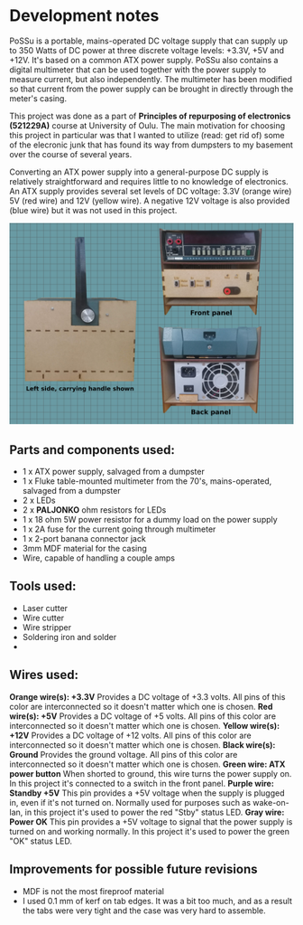 # Development notes

PoSSu is a portable, mains-operated DC voltage supply that can supply up to 350 Watts of DC power at three discrete voltage levels: +3.3V, +5V and +12V. It's based on a common ATX power supply. PoSSu also contains a digital multimeter that can be used together with the power supply to measure current, but also independently. The multimeter has been modified so that current from the power supply can be brought in directly through the meter's casing.

This project was done as a part of **Principles of repurposing of electronics (521229A)** course at University of Oulu. The main motivation for choosing this project in particular was that I wanted to utilize (read: get rid of) some of the elecronic junk that has found its way from dumpsters to my basement over the course of several years.

Converting an ATX power supply into a general-purpose DC supply is relatively straightforward and requires little to no knowledge of electronics. An ATX supply provides several set levels of DC voltage: 3.3V (orange wire) 5V (red wire) and 12V (yellow wire). A negative 12V voltage is also provided (blue wire) but it was not used in this project.

![Image](appearance.png)

## Parts and components used:
* 1 x ATX power supply, salvaged from a dumpster
* 1 x Fluke table-mounted multimeter from the 70's, mains-operated, salvaged from a dumpster
* 2 x LEDs
* 2 x **PALJONKO** ohm resistors for LEDs
* 1 x 18 ohm 5W power resistor for a dummy load on the power supply
* 1 x 2A fuse for the current going through multimeter
* 1 x 2-port banana connector jack
* 3mm MDF material for the casing
* Wire, capable of handling a couple amps

## Tools used:
* Laser cutter
* Wire cutter
* Wire stripper
* Soldering iron and solder
* 

## Wires used:
**Orange wire(s): +3.3V**
Provides a DC voltage of +3.3 volts. All pins of this color are interconnected so it doesn't matter which one is chosen.
**Red wire(s): +5V**
Provides a DC voltage of +5 volts. All pins of this color are interconnected so it doesn't matter which one is chosen.
**Yellow wire(s): +12V**
Provides a DC voltage of +12 volts. All pins of this color are interconnected so it doesn't matter which one is chosen.
**Black wire(s): Ground**
Provides the ground voltage. All pins of this color are interconnected so it doesn't matter which one is chosen.
**Green wire: ATX power button**
When shorted to ground, this wire turns the power supply on. In this project it's connected to a switch in the front panel.
**Purple wire: Standby +5V**
This pin provides a +5V voltage when the supply is plugged in, even if it's not turned on. Normally used for purposes such as wake-on-lan, in this project it's used to power the red "Stby" status LED.
**Gray wire: Power OK**
This pin provides a +5V voltage to signal that the power supply is turned on and working normally. In this project it's used to power the green "OK" status LED. 

## Improvements for possible future revisions
* MDF is not the most fireproof material
* I used 0.1 mm of kerf on tab edges. It was a bit too much, and as a result the tabs were very tight and the case was very hard to assemble.
